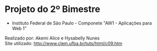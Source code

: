 # Projeto do 2º Bimestre

- Instituto Federal de São Paulo - Componete "AW1 - Aplicações para Web 1"

Realizado por: Akemi Alice e Hysabelly Nunes <br>
Site utilizado: http://www.clem.ufba.br/tuts/html/c09.htm
